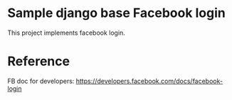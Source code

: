 # Sample django base Facebook login

This project implements facebook login.


# Reference

FB doc for developers: https://developers.facebook.com/docs/facebook-login
